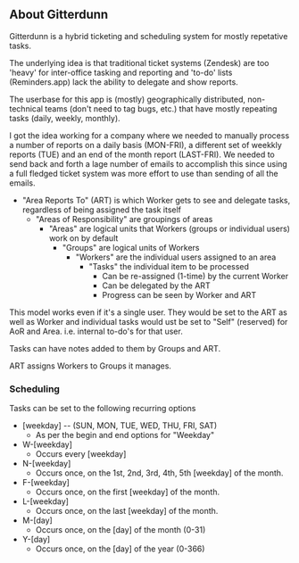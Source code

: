 ## About Gitterdunn

Gitterdunn is a hybrid ticketing and scheduling system for mostly repetative tasks.

The underlying idea is that traditional ticket systems (Zendesk) are too 'heavy' for inter-office tasking and reporting and 'to-do' lists (Reminders.app) lack the ability to delegate and show reports.

The userbase for this app is (mostly) geographically distributed, non-technical teams (don't need to tag bugs, etc.) that have mostly repeating tasks (daily, weekly, monthly).

I got the idea working for a company where we needed to manually process a number of reports on a daily basis (MON-FRI), a different set of weekkly reports (TUE) and an end of the month report (LAST-FRI). We needed to send back and forth a lage number of emails to accomplish this since using a full fledged ticket system was more effort to use than sending of all the emails.

- "Area Reports To" (ART) is which Worker gets to see and delegate tasks, regardless of being assigned the task itself
  - "Areas of Responsibility" are groupings of areas
    - "Areas" are logical units that Workers (groups or individual users) work on by default
      - "Groups" are logical units of Workers
        - "Workers" are the individual users assigned to an area
          - "Tasks" the individual item to be processed
            - Can be re-assigned (1-time) by the current Worker
            - Can be delegated by the ART
            - Progress can be seen by Worker and ART

This model works even if it's a single user. They would be set to the ART as well as Worker and individual tasks would ust be set to "Self" (reserved) for AoR and Area. i.e. internal to-do's for that user.

Tasks can have notes added to them by Groups and ART.

ART assigns Workers to Groups it manages.

### Scheduling
Tasks can be set to the following recurring options

- [weekday] -- (SUN, MON, TUE, WED, THU, FRI, SAT)
  - As per the begin and end options for "Weekday"
- W-[weekday]
  - Occurs every [weekday]
- N-[weekday]
  - Occurs once, on the 1st, 2nd, 3rd, 4th, 5th [weekday] of the month.
- F-[weekday]
  - Occurs once, on the first [weekday] of the month.
- L-[weekday]
  - Occurs once, on the last [weekday] of the month.
- M-[day]
  - Occurs once, on the [day] of the month (0-31)
- Y-[day]
  - Occurs once, on the [day] of the year (0-366)